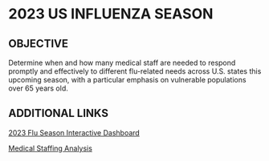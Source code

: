# 2023 US INFLUENZA SEASON

## OBJECTIVE
Determine when and how many medical staff are needed to respond promptly and effectively to different flu-related needs across U.S. states this upcoming season, with a particular emphasis on vulnerable populations over 65 years old.

## ADDITIONAL LINKS
[2023 Flu Season Interactive Dashboard](https://public.tableau.com/views/USInfluenza2023/Dashboard3?:language=en-US&:sid=&:display_count=n&:origin=viz_share_link)

[Medical Staffing Analysis](https://public.tableau.com/views/PREPARINGFORINFLUENZASEASONMEDICALSTAFFINGPLANDEVELOPMENT/storyboard?:language=en-US&:sid=&:display_count=n&:origin=viz_share_link)
